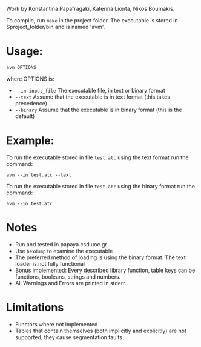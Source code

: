 Work by Konstantina Papafragaki, Katerina Lionta, Nikos Boumakis.

To compile, run `make` in the project folder. The executable is stored in $project_folder/bin
and is named 'avm'.

# Usage:

`avm OPTIONS`

where OPTIONS is:

-   `--in input_file` The executable file, in text or binary format
-   `--text` Assume that the executable is in text format (this takes precedence)
-   `--binary` Assume that the executable is in binary format (this is the default)

# Example:

To run the executable stored in file `test.atc` using the text format run the command:

```
avm --in test.atc --text
```

To run the executable stored in file `test.abc` using the binary format run the command:

```
avm --in test.atc
```

# Notes

-   Run and tested in papaya.csd.uoc.gr
-   Use `hexdump` to examine the executable
-   The preferred method of loading is using the binary format. The text loader is not fully functional
-   Bonus implemented: Every described library function, table keys can be functions, booleans, strings and numbers.
-   All Warnings and Errors are printed in stderr.

# Limitations

-   Functors where not implemented
-   Tables that contain themselves (both implicitly and explicitly) are not supported, they cause segmentation faults.
